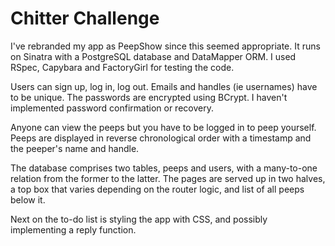 Chitter Challenge
=================

I've rebranded my app as PeepShow since this seemed appropriate. It runs on
Sinatra with a PostgreSQL database and DataMapper ORM. I used RSpec, Capybara
and FactoryGirl for testing the code.

Users can sign up, log in, log out. Emails and handles (ie usernames) have to
be unique. The passwords are encrypted using BCrypt. I haven't implemented
password confirmation or recovery.

Anyone can view the peeps but you have to be logged in to peep yourself. Peeps
are displayed in reverse chronological order with a timestamp and the peeper's
name and handle.

The database comprises two tables, peeps and users, with a many-to-one relation
from the former to the latter. The pages are served up in two halves, a top box
that varies depending on the router logic, and list of all peeps below it.

Next on the to-do list is styling the app with CSS, and possibly implementing
a reply function.
